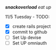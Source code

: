 ***snackoverload*** _eat up_

11/5 Tuesday - 
TODO:
- [x] create rails project
- [x] commit to github
- [ ] Set Up devise
- [ ] Set UP omniauth
